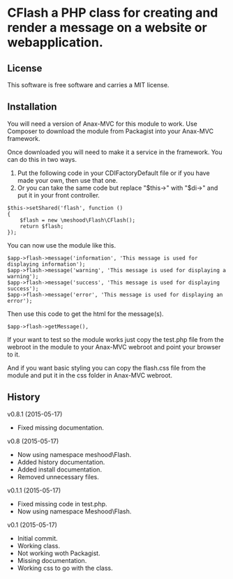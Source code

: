 CFlash a PHP class for creating and render a message on a website or webapplication.
==================================

License
----------------------------------

This software is free software and carries a MIT license.

Installation 
----------------------------------

You will need a version of Anax-MVC for this module to work.
Use Composer to download the module from Packagist into your Anax-MVC framework.

Once downloaded you will need to make it a service in the framework. You can do this in two ways.

1. Put the following code in your CDIFactoryDefault file or if you have made your own, then use that one.
2. Or you can take the same code but replace "$this->" with "$di->" and put it in your front controller.

```
$this->setShared('flash', function () 
{
    $flash = new \meshood\Flash\CFlash();
    return $flash;
});
```

You can now use the module like this.

```
$app->flash->message('information', 'This message is used for displaying information');
$app->flash->message('warning', 'This message is used for displaying a warning');
$app->flash->message('success', 'This message is used for displaying success');
$app->flash->message('error', 'This message is used for displaying an error');
```

Then use this code to get the html for the message(s).

```
$app->flash->getMessage(),
```

If your want to test so the module works just copy the test.php file from the webroot in the module to your Anax-MVC webroot and
point your browser to it.

And if you want basic styling you can copy the flash.css file from the module and put it in the css folder in Anax-MVC webroot.

History
----------------------------------

v0.8.1 (2015-05-17)

* Fixed missing documentation.

v0.8 (2015-05-17)

* Now using namespace meshood\Flash.
* Added history documentation.
* Added install documentation.
* Removed unnecessary files.

v0.1.1 (2015-05-17)

* Fixed missing code in test.php.
* Now using namespace Meshood\Flash.

v0.1 (2015-05-17)

* Initial commit.
* Working class.
* Not working woth Packagist.
* Missing documentation.
* Working css to go with the class.
